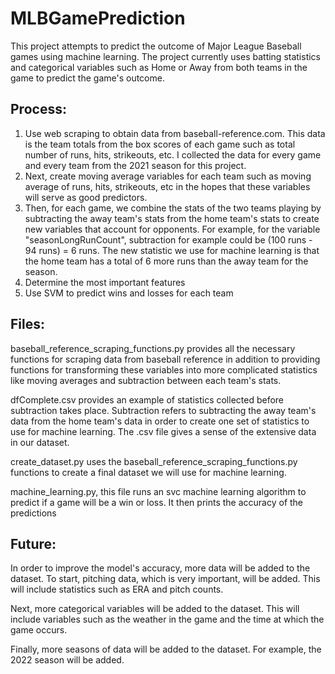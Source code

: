 # MLBGamePrediction

This project attempts to predict the outcome of Major League Baseball games using machine learning. The project currently uses batting statistics and categorical variables such as Home or Away from both teams in the game to predict the game's outcome. 

## Process:

1. Use web scraping to obtain data from baseball-reference.com. This data is the team totals from the box scores of each game such as total number of runs, hits, strikeouts, etc. I collected the data for every game and every team from the 2021 season for this project.
2. Next, create moving average variables for each team such as moving average of runs, hits, strikeouts, etc in the hopes that these variables will serve as good predictors.
3. Then, for each game, we combine the stats of the two teams playing by subtracting the away team's stats from the home team's stats to create new variables that account for opponents. For example, for the variable "seasonLongRunCount", subtraction for example could be (100 runs - 94 runs) = 6 runs. The new statistic we use for machine learning is that the home team has a total of 6 more runs than the away team for the season.
4. Determine the most important features
5. Use SVM to predict wins and losses for each team


## Files: 

baseball_reference_scraping_functions.py provides all the necessary functions for scraping data from baseball reference in addition to providing functions for transforming these variables into more complicated statistics like moving averages and subtraction between each team's stats. 

dfComplete.csv provides an example of statistics collected before subtraction takes place. Subtraction refers to subtracting the away team's data from the home team's data in order to create one set of statistics to use for machine learning. The .csv file gives a sense of the extensive data in our dataset.

create_dataset.py uses the baseball_reference_scraping_functions.py functions to create a final dataset we will use for machine learning.

machine_learning.py, this file runs an svc machine learning algorithm to predict if a game will be a win or loss. It then prints the accuracy of the predictions

## Future:

In order to improve the model's accuracy, more data will be added to the dataset. To start, pitching data, which is very important, will be added. This will include statistics such as ERA and pitch counts. 

Next, more categorical variables will be added to the dataset. This will include variables such as the weather in the game and the time at which the game occurs.

Finally, more seasons of data will be added to the dataset. For example, the 2022 season will be added.
